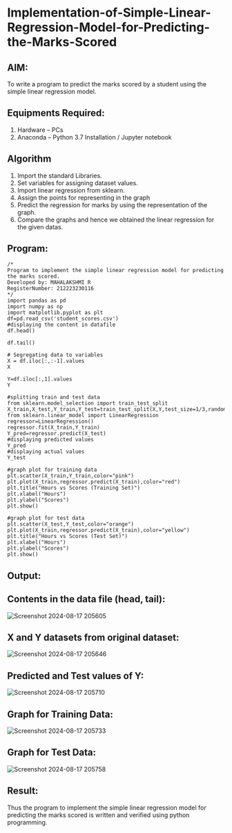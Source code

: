 # Implementation-of-Simple-Linear-Regression-Model-for-Predicting-the-Marks-Scored

## AIM:
To write a program to predict the marks scored by a student using the simple linear regression model.

## Equipments Required:
1. Hardware – PCs
2. Anaconda – Python 3.7 Installation / Jupyter notebook

## Algorithm
1. Import the standard Libraries.
2. Set variables for assigning dataset values.
3. Import linear regression from sklearn.
4. Assign the points for representing in the graph
5. Predict the regression for marks by using the representation of the graph.
6. Compare the graphs and hence we obtained the linear regression for the given datas.
## Program:
```
/*
Program to implement the simple linear regression model for predicting the marks scored.
Developed by: MAHALAKSHMI R
RegisterNumber: 212223230116
*/
import pandas as pd
import numpy as np
import matplotlib.pyplot as plt
df=pd.read_csv('student_scores.csv')
#displaying the content in datafile 
df.head()

df.tail()

# Segregating data to variables
X = df.iloc[:,:-1].values
X

Y=df.iloc[:,1].values
Y

#splitting train and test data
from sklearn.model_selection import train_test_split
X_train,X_test,Y_train,Y_test=train_test_split(X,Y,test_size=1/3,random_state=0)
from sklearn.linear_model import LinearRegression
regressor=LinearRegression()
regressor.fit(X_train,Y_train)
Y_pred=regressor.predict(X_test)
#displaying predicted values
Y_pred
#displaying actual values
Y_test

#graph plot for training data
plt.scatter(X_train,Y_train,color="pink")
plt.plot(X_train,regressor.predict(X_train),color="red")
plt.title("Hours vs Scores (Training Set)")
plt.xlabel("Hours")
plt.ylabel("Scores")
plt.show()

#graph plot for test data
plt.scatter(X_test,Y_test,color="orange")
plt.plot(X_train,regressor.predict(X_train),color="yellow") 
plt.title("Hours vs Scores (Test Set)")
plt.xlabel("Hours")
plt.ylabel("Scores")
plt.show()
```

## Output:
## Contents in the data file (head, tail):
![Screenshot 2024-08-17 205605](https://github.com/user-attachments/assets/3ad5ed58-0065-4e57-9a00-024277758f05)


## X and Y datasets from original dataset:
![Screenshot 2024-08-17 205646](https://github.com/user-attachments/assets/000a0ee0-b2aa-4398-a56b-75c2095bc241)


## Predicted and Test values of Y:
![Screenshot 2024-08-17 205710](https://github.com/user-attachments/assets/d2a852a2-8402-49fd-ac25-935769facc36)


## Graph for Training Data:
![Screenshot 2024-08-17 205733](https://github.com/user-attachments/assets/f13752f3-ad2b-4ccd-9d2c-6d4e342aae48)


## Graph for Test Data:
![Screenshot 2024-08-17 205758](https://github.com/user-attachments/assets/95215c63-fb67-4242-b281-02188acde5e9)


## Result:
Thus the program to implement the simple linear regression model for predicting the marks scored is written and verified using python programming.
